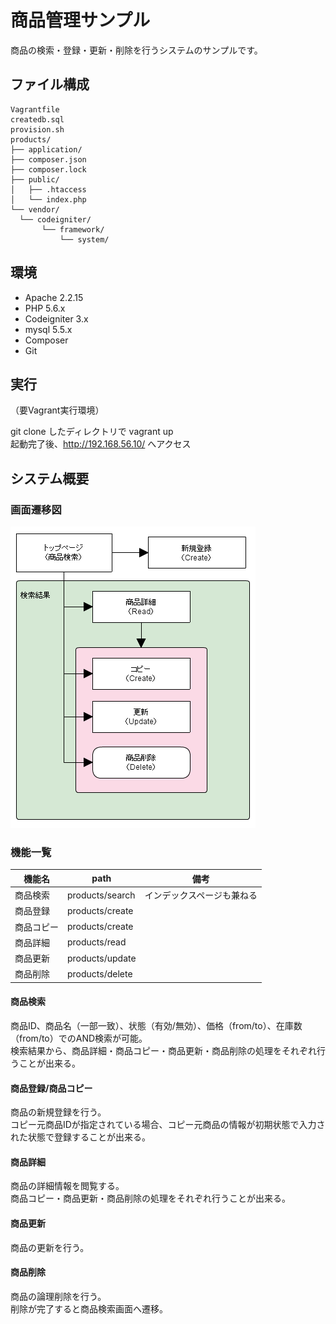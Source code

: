 # 商品管理サンプル

商品の検索・登録・更新・削除を行うシステムのサンプルです。

## ファイル構成

```
Vagrantfile
createdb.sql
provision.sh
products/
├── application/
├── composer.json
├── composer.lock
├── public/
│   ├── .htaccess
│   └── index.php
└── vendor/
  └── codeigniter/
       └── framework/
           └── system/

```

## 環境
* Apache 2.2.15
* PHP 5.6.x
* Codeigniter 3.x
* mysql 5.5.x
* Composer
* Git

## 実行
（要Vagrant実行環境）

git clone したディレクトリで vagrant up  
起動完了後、http://192.168.56.10/ へアクセス

## システム概要

### 画面遷移図
![画面遷移](https://github.com/mtave1202/products/blob/master/img/seni.png)

### 機能一覧

| 機能名 | path | 備考 |  
| --- | --- | --- |
| 商品検索 | products/search |インデックスページも兼ねる |
| 商品登録 | products/create | |
| 商品コピー | products/create | |
| 商品詳細 | products/read | |
| 商品更新 | products/update | |
| 商品削除 | products/delete | |

#### 商品検索
商品ID、商品名（一部一致）、状態（有効/無効）、価格（from/to）、在庫数（from/to）でのAND検索が可能。  
検索結果から、商品詳細・商品コピー・商品更新・商品削除の処理をそれぞれ行うことが出来る。  
  
#### 商品登録/商品コピー
商品の新規登録を行う。  
コピー元商品IDが指定されている場合、コピー元商品の情報が初期状態で入力された状態で登録することが出来る。  
  
#### 商品詳細
商品の詳細情報を閲覧する。  
商品コピー・商品更新・商品削除の処理をそれぞれ行うことが出来る。  
  
#### 商品更新
商品の更新を行う。  
  
#### 商品削除
商品の論理削除を行う。  
削除が完了すると商品検索画面へ遷移。  
